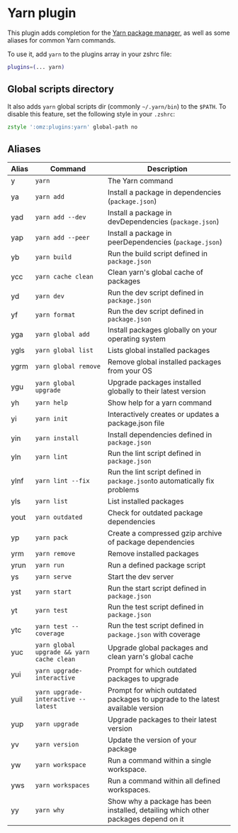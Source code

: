 # Yarn plugin

This plugin adds completion for the [Yarn package manager](https://yarnpkg.com/en/),
as well as some aliases for common Yarn commands.

To use it, add `yarn` to the plugins array in your zshrc file:

```zsh
plugins=(... yarn)
```

## Global scripts directory

It also adds `yarn` global scripts dir (commonly `~/.yarn/bin`) to the `$PATH`.
To disable this feature, set the following style in your `.zshrc`:

```zsh
zstyle ':omz:plugins:yarn' global-path no
```

## Aliases

| Alias | Command                                   | Description                                                                   |
| ----- | ----------------------------------------- | ----------------------------------------------------------------------------- |
| y     | `yarn`                                    | The Yarn command                                                              |
| ya    | `yarn add`                                | Install a package in dependencies (`package.json`)                            |
| yad   | `yarn add --dev`                          | Install a package in devDependencies (`package.json`)                         |
| yap   | `yarn add --peer`                         | Install a package in peerDependencies (`package.json`)                        |
| yb    | `yarn build`                              | Run the build script defined in `package.json`                                |
| ycc   | `yarn cache clean`                        | Clean yarn's global cache of packages                                         |
| yd    | `yarn dev`                                | Run the dev script defined in `package.json`                                  |
| yf    | `yarn format`                             | Run the dev script defined in `package.json`                                  |
| yga   | `yarn global add`                         | Install packages globally on your operating system                            |
| ygls  | `yarn global list`                        | Lists global installed packages                                               |
| ygrm  | `yarn global remove`                      | Remove global installed packages from your OS                                 |
| ygu   | `yarn global upgrade`                     | Upgrade packages installed globally to their latest version                   |
| yh    | `yarn help`                               | Show help for a yarn command                                                  |
| yi    | `yarn init`                               | Interactively creates or updates a package.json file                          |
| yin   | `yarn install`                            | Install dependencies defined in `package.json`                                |
| yln   | `yarn lint`                               | Run the lint script defined in `package.json`                                 |
| ylnf  | `yarn lint --fix`                         | Run the lint script defined in `package.json`to automatically fix problems    |
| yls   | `yarn list`                               | List installed packages                                                       |
| yout  | `yarn outdated`                           | Check for outdated package dependencies                                       |
| yp    | `yarn pack`                               | Create a compressed gzip archive of package dependencies                      |
| yrm   | `yarn remove`                             | Remove installed packages                                                     |
| yrun  | `yarn run`                                | Run a defined package script                                                  |
| ys    | `yarn serve`                              | Start the dev server                                                          |
| yst   | `yarn start`                              | Run the start script defined in `package.json`                                |
| yt    | `yarn test`                               | Run the test script defined in `package.json`                                 |
| ytc   | `yarn test --coverage`                    | Run the test script defined in `package.json` with coverage                   |
| yuc   | `yarn global upgrade && yarn cache clean` | Upgrade global packages and clean yarn's global cache                         |
| yui   | `yarn upgrade-interactive`                | Prompt for which outdated packages to upgrade                                 |
| yuil  | `yarn upgrade-interactive --latest`       | Prompt for which outdated packages to upgrade to the latest available version |
| yup   | `yarn upgrade`                            | Upgrade packages to their latest version                                      |
| yv    | `yarn version`                            | Update the version of your package                                            |
| yw    | `yarn workspace`                          | Run a command within a single workspace.                                      |
| yws   | `yarn workspaces`                         | Run a command within all defined workspaces.                                  |
| yy    | `yarn why`                                | Show why a package has been installed, detailing which other packages depend on it |

